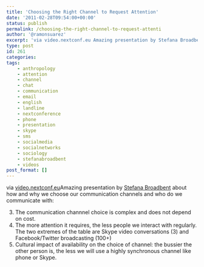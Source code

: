 ```yaml
---
title: 'Choosing the Right Channel to Request Attention'
date: '2011-02-28T09:54:00+00:00'
status: publish
permalink: /choosing-the-right-channel-to-request-attenti
author: '@ramonsuarez'
excerpt: 'via video.nextconf.eu Amazing presentation by Stefana Broadbent about how and why we choose our communication channels and who do we communicate with: The communication channnel choice is complex and does not depend on cost. The more attention it ...'
type: post
id: 261
categories:
tags:
    - anthropology
    - attention
    - channel
    - chat
    - communication
    - email
    - english
    - landline
    - nextconference
    - phone
    - presentation
    - skype
    - sms
    - socialmedia
    - socialnetworks
    - sociology
    - stefanabroadbent
    - videos
post_format: []
---
```

via [video.nextconf.eu](http://video.nextconf.eu/video/885228/the-power-struggle-choosing)Amazing presentation by [Stefana Broadbent](http://nextconf.eu/next10/speaker/stefana-broadbent.html) about how and why we choose our communication channels and who do we communicate with:


3. The communication channnel choice is complex and does not depend on cost.
4. The more attention it requires, the less people we interact with regularly. The two extremes of the table are Skype video conversations (3) and Facebook/Twitter broadcasting (100+)
5. Cultural impact of availability on the choice of channel: the bussier the other person is, the less we will use a highly synchronous channel like phone or Skype.
